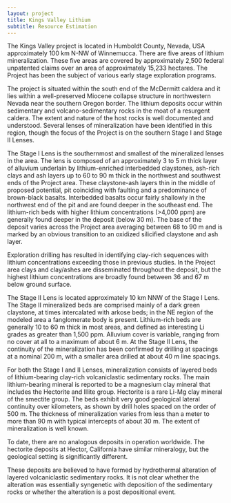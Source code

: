 ```yaml
---
layout: project
title: Kings Valley Lithium 
subtitle: Resource Estimation
---
```


The Kings Valley project is located in Humboldt County, Nevada, USA
approximately 100 km N-NW of Winnemucca. There are five areas of lithium
mineralization. These five areas are covered by approximately 2,500
federal unpatented claims over an area of approximately 15,233 hectares.
The Project has been the subject of various early stage exploration
programs.

The project is situated within the south end of the McDermitt caldera
and it lies within a well-preserved Miocene collapse structure in
northwestern Nevada near the southern Oregon border. The lithium
deposits occur within sedimentary and volcano-sedimentary rocks in the
moat of a resurgent caldera. The extent and nature of the host rocks is
well documented and understood. Several lenses of mineralization have
been identified in this region, though the focus of the Project is on
the southern Stage I and Stage II Lenses.

The Stage I Lens is the southernmost and smallest of the mineralized
lenses in the area. The lens is composed of an approximately 3 to 5 m
thick layer of alluvium underlain by lithium-enriched interbedded
claystones, ash-rich clays and ash layers up to 60 to 90 m thick in the
northwest and southwest ends of the Project area. These claystone-ash
layers thin in the middle of proposed potential, pit coinciding with
faulting and a predominance of brown-black basalts. Interbedded basalts
occur fairly shallowly in the northwest end of the pit and are found
deeper in the southeast end. The lithium-rich beds with higher lithium
concentrations (&gt;4,000 ppm) are generally found deeper in the deposit
(below 30 m). The base of the deposit varies across the Project area
averaging between 68 to 90 m and is marked by an obvious transition to
an oxidized silicified claystone and ash layer.

Exploration drilling has resulted in identifying clay-rich sequences
with lithium concentrations exceeding those in previous studies. In the
Project area clays and clay/ashes are disseminated throughout the
deposit, but the highest lithium concentrations are broadly found
between 36 and 67 m below ground surface.

The Stage II Lens is located approximately 10 km NNW of the Stage I
Lens. The Stage II mineralized beds are comprised mainly of a dark green
claystone, at times intercalated with arkose beds; in the NE region of
the modeled area a fanglomerate body is present. Lithium-rich beds are
generally 10 to 60 m thick in most areas, and defined as interesting Li
grades as greater than 1,500 ppm. Alluvium cover is variable, ranging
from no cover at all to a maximum of about 6 m. At the Stage II Lens,
the continuity of the mineralization has been confirmed by drilling at
spacings at a nominal 200 m, with a smaller area drilled at about 40 m
line spacings.

For both the Stage I and II Lenses, mineralization consists of layered
beds of lithium-bearing clay-rich volcaniclastic sedimentary rocks. The
main lithium-bearing mineral is reported to be a magnesium clay mineral
that includes the Hectorite and Illite group. Hectorite is a rare Li-Mg
clay mineral of the smectite group. The beds exhibit very good
geological lateral continuity over kilometers, as shown by drill holes
spaced on the order of 500 m. The thickness of mineralization varies
from less than a meter to more than 90 m with typical intercepts of
about 30 m. The extent of mineralization is well known.

To date, there are no analogous deposits in operation worldwide. The
hectorite deposits at Hector, California have similar mineralogy, but
the geological setting is significantly different.

These deposits are believed to have formed by hydrothermal alteration of
layered volcaniclastic sedimentary rocks. It is not clear whether the
alteration was essentially syngenetic with deposition of the sedimentary
rocks or whether the alteration is a post depositional event.
